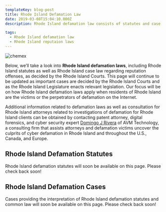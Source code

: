 ```yaml
---
templateKey: blog-post
title: Rhode Island Defamation Law
date: 2019-03-08T15:04:10.000Z
description: Rhode Island defamation law consists of statutes and case law.  Defamation law in Rhode Island may include libel, slander, false light, intereference with business relations, and other torts.  

tags:
  - Rhode Island defamation law
  - Rhode Island reputaion laws
---
```

![chemex](/img/chemex.jpg)

Below, we’ll take a look into **Rhode Island defamation laws**, including Rhode Island statutes as well as Rhode Island case law regarding reputation offenses, as decided by the Rhode Island Courts.  This page will continue to be updated as important cases are decided by the Rhode Island Courts and as the Rhode Island Legislature enacts relevant legislation.  Our focus will be on how Rhode Island defamation laws apply when residents of Rhode Island are the victims or the perpetrators of defamation on the Internet.

Additional information related to defamation laws as well as consultation for Rhode Island attorneys related to investigations of defamation for Rhode Island clients can be obtained by contacting patent attorney, digital forensics, and cyber security expert [Domingo J Rivera](http://www.cyberdefamationlawyer.com) of AVM Technology, a consulting firm that assists attorneys and defamation victims uncover the culprits of cyber defamation in Rhode Island and throughout the U.S., Canada, and Europe. 

## Rhode Island Defamation Statutes

Rhode Island defamation statutes will soon be available on this page.  Please check back soon! 

## Rhode Island Defamation Cases

Cases providing the interpretation of Rhode Island defamation statutes and common law will soon be available on this page.  Please check back soon! 
